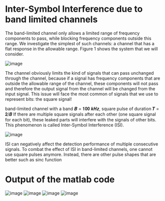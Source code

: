 # Inter-Symbol Interference due to band limited channels
The band-limited channel only allows a limited range of frequency components to pass, while blocking frequency components outside this range. We investigate the simplest of
such channels: a channel that has a flat response in the allowable range.
Figure 1 shows the system that we will consider.

![image](https://user-images.githubusercontent.com/46444593/113660739-0f931600-96a5-11eb-8b22-57c0a95011c5.png)

The channel obviously limits the kind of signals that can pass unchanged through the channel, because if a signal has frequency components that are outside the allowable range of the channel, these components will not pass and therefore the output signal from the channel will be changed from the input signal. This issue will face the most common of signals that we use to represent bits: the square signal!

band-limited channel with a band 𝑩 = 𝟏𝟎𝟎 𝒌𝑯𝒛, square pulse of duration 𝑻 = 𝟐/𝑩
If there are multiple square signals after each other (one square signal for each bit), these leaked parts will interfere with the signals of other bits. This phenomenon is called Inter-Symbol Interference (ISI).

![image](https://user-images.githubusercontent.com/46444593/113661033-a52ea580-96a5-11eb-9864-f29bb96b215c.png)

ISI can negatively affect the detection performance of multiple consecutive signals. To combat the effect of ISI in band-limited channels, one cannot use square pulses anymore. Instead, there are other pulse shapes that are better such as sinc function

# Output of the matlab code
![image](https://user-images.githubusercontent.com/46444593/113661593-b5935000-96a6-11eb-836b-64cf6fc3dfbe.png)
![image](https://user-images.githubusercontent.com/46444593/113661639-c5129900-96a6-11eb-8110-4eadc0cd8851.png)
![image](https://user-images.githubusercontent.com/46444593/113661674-d22f8800-96a6-11eb-9279-d3887ea60705.png)
![image](https://user-images.githubusercontent.com/46444593/113661699-de1b4a00-96a6-11eb-8977-bcaa85759520.png)

